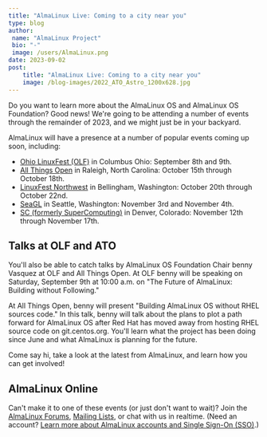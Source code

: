 ```yaml
---
title: "AlmaLinux Live: Coming to a city near you"
type: blog
author: 
 name: "AlmaLinux Project"
 bio: "-"
 image: /users/AlmaLinux.png
date: 2023-09-02
post: 
    title: "AlmaLinux Live: Coming to a city near you"
    image: /blog-images/2022_ATO_Astro_1200x628.jpg
---
```


Do you want to learn more about the AlmaLinux OS and AlmaLinux OS Foundation? Good news! We're going to be attending a number of events through the remainder of 2023, and we might just be in your backyard. 

AlmaLinux will have a presence at a number of popular events coming up soon, including:

 * [Ohio LinuxFest (OLF)](http://olfconference.org/) in Columbus Ohio: September 8th and 9th.
 * [All Things Open](http://allthingsopen.org/) in Raleigh, North Carolina: October 15th through October 18th.
 * [LinuxFest Northwest](https://linuxfestnorthwest.org/) in Bellingham, Washington: October 20th through October 22nd. 
 * [SeaGL](https://seagl.org/) in Seattle, Washington: November 3rd and November 4th.
 * [SC (formerly SuperComputing)](https://supercomputing.org/) in Denver, Colorado: November 12th through November 17th. 

## Talks at OLF and ATO

You'll also be able to catch talks by AlmaLinux OS Foundation Chair benny Vasquez at OLF and All Things Open. At OLF benny will be speaking on Saturday, September 9th at 10:00 a.m. on "The Future of AlmaLinux: Building without Following." 

At All Things Open, benny will present "Building AlmaLinux OS without RHEL sources code." In this talk, benny will talk about the plans to plot a path forward for AlmaLinux OS after Red Hat has moved away from hosting RHEL source code on git.centos.org. You'll learn what the project has been doing since June and what AlmaLinux is planning for the future. 

Come say hi, take a look at the latest from AlmaLinux, and learn how you can get involved! 

## AlmaLinux Online

Can't make it to one of these events (or just don't want to wait)? Join the [AlmaLinux Forums](https://almalinux.discourse.group/), [Mailing Lists](https://lists.almalinux.org/mailman3/lists/), or chat with us in realtime. (Need an account? [Learn more about AlmaLinux accounts and Single Sign-On (SSO)](https://almalinux.org/blog/almalinux-accounts-launch/).)
